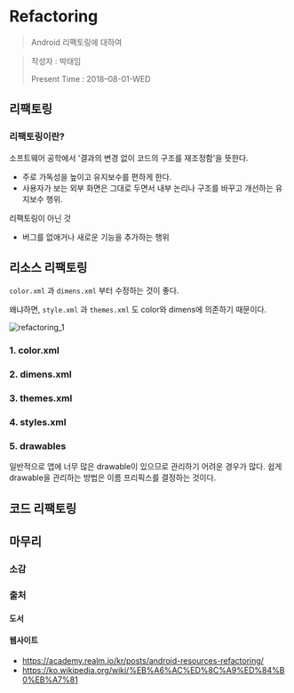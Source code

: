 # Refactoring

> Android 리팩토링에 대하여

> 작성자 : 박태임
>
> Present Time : 2018–08-01-WED



## 리팩토링

### 리팩토링이란?

소프트웨어 공학에서 '결과의 변경 없이 코드의 구조를 재조정함'을 뜻한다.

- 주로 가독성을 높이고 유지보수를 편하게 한다.
- 사용자가 보는 외부 화면은 그대로 두면서 내부 논리나 구조를 바꾸고 개선하는 유지보수 행위.



리팩토링이 아닌 것

- 버그를 없애거나 새로운 기능을 추가하는 행위



## 리소스 리팩토링

``color.xml`` 과 ``dimens.xml`` 부터 수정하는 것이 좋다. 

왜냐하면, 	``style.xml`` 과 ``themes.xml`` 도 color와 dimens에 의존하기 때문이다.

![refactoring_1](/Users/parktaeim/Documents/GitHub/Android-Study/study/week9/Refactoring/images/refactoring_1.png)



### 1. color.xml

### 2. dimens.xml

### 3. themes.xml

### 4. styles.xml

### 5. drawables

일반적으로 앱에 너무 많은 drawable이 있으므로 관리하기 어려운 경우가 많다. 쉽게 drawable을 관리하는 방법은 이름 프리픽스를 결정하는 것이다. 





## 코드 리팩토링



## 마무리

### 소감



### 출처

#### 도서



#### 웹사이트

- https://academy.realm.io/kr/posts/android-resources-refactoring/
- https://ko.wikipedia.org/wiki/%EB%A6%AC%ED%8C%A9%ED%84%B0%EB%A7%81